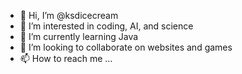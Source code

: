 - 👋 Hi, I’m @ksdicecream
- 👀 I’m interested in coding, AI, and science
- 🌱 I’m currently learning Java
- 💞️ I’m looking to collaborate on websites and games
- 📫 How to reach me ...

<!---
ksdicecream/ksdicecream is a ✨ special ✨ repository because its `README.md` (this file) appears on your GitHub profile.
You can click the Preview link to take a look at your changes.
--->
